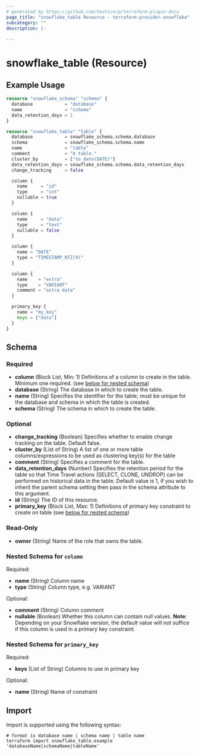 ```yaml
---
# generated by https://github.com/hashicorp/terraform-plugin-docs
page_title: "snowflake_table Resource - terraform-provider-snowflake"
subcategory: ""
description: |-
  
---
```


# snowflake_table (Resource)



## Example Usage

```terraform
resource "snowflake_schema" "schema" {
  database            = "database"
  name                = "schema"
  data_retention_days = 1
}

resource "snowflake_table" "table" {
  database            = snowflake_schema.schema.database
  schema              = snowflake_schema.schema.name
  name                = "table"
  comment             = "A table."
  cluster_by          = ["to_date(DATE)"]
  data_retention_days = snowflake_schema.schema.data_retention_days
  change_tracking     = false

  column {
    name     = "id"
    type     = "int"
    nullable = true
  }

  column {
    name     = "data"
    type     = "text"
    nullable = false
  }

  column {
    name = "DATE"
    type = "TIMESTAMP_NTZ(9)"
  }

  column {
    name    = "extra"
    type    = "VARIANT"
    comment = "extra data"
  }

  primary_key {
    name = "my_key"
    keys = ["data"]
  }
}
```

<!-- schema generated by tfplugindocs -->
## Schema

### Required

- **column** (Block List, Min: 1) Definitions of a column to create in the table. Minimum one required. (see [below for nested schema](#nestedblock--column))
- **database** (String) The database in which to create the table.
- **name** (String) Specifies the identifier for the table; must be unique for the database and schema in which the table is created.
- **schema** (String) The schema in which to create the table.

### Optional

- **change_tracking** (Boolean) Specifies whether to enable change tracking on the table. Default false.
- **cluster_by** (List of String) A list of one or more table columns/expressions to be used as clustering key(s) for the table
- **comment** (String) Specifies a comment for the table.
- **data_retention_days** (Number) Specifies the retention period for the table so that Time Travel actions (SELECT, CLONE, UNDROP) can be performed on historical data in the table. Default value is 1, if you wish to inherit the parent schema setting then pass in the schema attribute to this argument.
- **id** (String) The ID of this resource.
- **primary_key** (Block List, Max: 1) Definitions of primary key constraint to create on table (see [below for nested schema](#nestedblock--primary_key))

### Read-Only

- **owner** (String) Name of the role that owns the table.

<a id="nestedblock--column"></a>
### Nested Schema for `column`

Required:

- **name** (String) Column name
- **type** (String) Column type, e.g. VARIANT

Optional:

- **comment** (String) Column comment
- **nullable** (Boolean) Whether this column can contain null values. **Note**: Depending on your Snowflake version, the default value will not suffice if this column is used in a primary key constraint.


<a id="nestedblock--primary_key"></a>
### Nested Schema for `primary_key`

Required:

- **keys** (List of String) Columns to use in primary key

Optional:

- **name** (String) Name of constraint

## Import

Import is supported using the following syntax:

```shell
# format is database name | schema name | table name
terraform import snowflake_table.example 'databaseName|schemaName|tableName'
```

